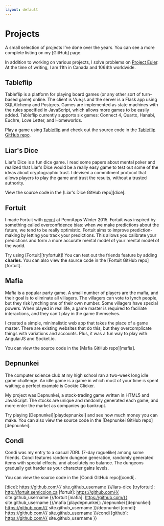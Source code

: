 ```yaml
---
layout: default
---
```


# Projects

A small selection of projects I've done over the years. You can see a more complete listing on my [GitHub] page.

In addition to working on various projects, I solve problems on [Project Euler][pe]. At the time of writing, I am 11th in Canada and 1064th worldwide.

## Tableflip

Tableflip is a platform for playing board games (or any other sort of turn-based game) online. The client is Vue.js and the server is a Flask app using SQLAlchemy and Postgres. Games are implemented as state machines with the rules specified in JavaScript, which allows more games to be easily added. Tableflip currently supports six games: Connect 4, Quarto, Hanabi, Euchre, Love Letter, and Homeworlds.

Play a game using [Tableflip][playtableflip] and check out the source code in the [Tableflip GitHub repo][tableflip].

## Liar's Dice

Liar's Dice is a fun dice game. I read some papers about mental poker and realized that Liar's Dice would be a really easy game to test out some of the ideas about cryptographic trust. I devised a commitment protocol that allows players to play the game and trust the results, without a trusted authority.

View the source code in the [Liar's Dice GitHub repo][dice].

## Fortuit

I made Fortuit with [neynt](http://neynt.ca/) at PennApps Winter 2015. Fortuit was inspired by something called overconfidence bias: when we make predictions about the future, we tend to be really optimistic. Fortuit aims to improve prediction-making by letting you track your predictions. This allows you calibrate your predictions and form a more accurate mental model of your mental model of the world.

Try using [Fortuit][tryfortuit]! You can test out the friends feature by adding **charles**. You can also view the source code in the [Fortuit GitHub repo][fortuit].

## Mafia

Mafia is a popular party game. A small number of players are the mafia, and their goal is to eliminate all villagers. The villagers can vote to lynch people, but they risk lynching one of their own number. Some villagers have special powers. When played in real life, a game master is required to faciliate interactions, and they can't play in the game themselves.

I created a simple, minimalistic web app that takes the place of a game master. There are existing websites that do this, but they overcomplicate things with variations and accounts. Plus, it was a fun way to play with AngularJS and Socket.io.

You can view the source code in the [Mafia GitHub repo][mafia].

## Depnunkei

The computer science club at my high school ran a two-week long idle game challenge. An idle game is a game in which most of your time is spent waiting; a perfect example is Cookie Clicker.

My project was Depnunkei, a stock-trading game written in HTML5 and JavaScript. The stocks are unique and randomly generated each game, and more enter the market as companies go bankrupt.

Try playing [Depnunkei][playdepnunkei] and see how much money you can make. You can also view the source code in the [Depnunkei GitHub repo][depnunkei].

## Condi

Condi was my entry to a casual 7DRL (7-day roguelike) among some friends. Condi features random dungeon generation, randomly generated items with special effects, and absolutely no balance. The dungeons gradually get harder as your character gains levels.

You can view the source code in the [Condi GitHub repo][condi].

[pe]: https://projecteuler.net/progress=semicolon7
[playtableflip]: https://tableflip.semicolon.ca
[tableflip]: https://github.com/neynt/tableflip
[dice]: https://github.com/{{ site.github_username }}/liars-dice
[tryfortuit]: http://fortuit.semicolon.ca
[fortuit]: https://github.com/{{ site.github_username }}/fortuit
[mafia]: https://github.com/{{ site.github_username }}/mafia
[playdepnunkei]: /depnunkei
[depnunkei]: https://github.com/{{ site.github_username }}/depnunkei
[condi]: https://github.com/{{ site.github_username }}/condi
[github]: https://github.com/{{ site.github_username }}
